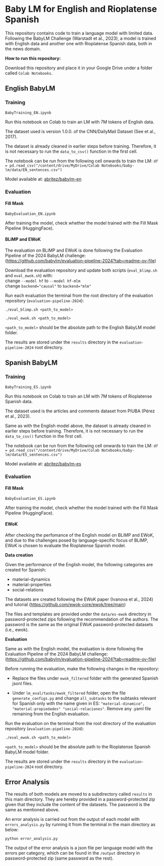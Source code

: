 # Baby LM for English and Rioplatense Spanish

This repository contains code to train a language model with limited data. Following the BabyLM Challenge (Warstadt et al., 2023), a model is trained with English data and another one with Rioplatense Spanish data, both in the news domain. 

**How to run this repository:**

Download this repository and place it in your Google Drive under a folder called `Colab Notebooks`.

## English BabyLM

### Training

`BabyTraining_EN.ipynb`

Run this notebook on Colab to train an LM with 7M tokens of English data.

The dataset used is version 1.0.0. of the CNN/DailyMail Dataset (See et al., 2017).

The dataset is already cleaned in earlier steps before training. Therefore, it is not necessary to run the `data_to_csv()` function in the first cell.

The notebook can be run from the following cell onwards to train the LM:
`df = pd.read_csv("/content/drive/MyDrive/Colab Notebooks/baby-lm/data/EN_sentences.csv")` 

Model available at: [abritez/babylm-en](https://huggingface.co/abritez/babylm-en)

### Evaluation

#### Fill Mask

`BabyEvaluation_EN.ipynb`

After training the model, check whether the model trained with the Fill Mask Pipeline (HuggingFace).

#### BLiMP and EWoK

The evaluation on BLiMP and EWoK is done following the Evaluation Pipeline of the 2024 BabyLM challenge: (https://github.com/babylm/evaluation-pipeline-2024?tab=readme-ov-file)

Download the evaluation repository and update both scripts (`eval_blimp.sh` and `eval_ewok.sh`) with: \
 change `--model hf` to `--model hf-mlm` \
 change `backend="causal"` to `backend="mlm"`

Run each evaluation the terminal from the root directory of the evaluation repository (`evaluation-pipeline-2024`):

`./eval_blimp.sh <path_to_model>`

`./eval_ewok.sh <path_to_model>`

`<path_to_model>` should be the absolute path to the English BabyLM model folder.

The results are stored under the `results` directory in the `evaluation-pipeline-2024` root directory.


## Spanish BabyLM

### Training

`BabyTraining_ES.ipynb`

Run this notebook on Colab to train an LM with 7M tokens of Rioplatense Spanish data.


The dataset used is the articles and comments dataset from PIUBA (Pérez et al., 2023).

Same as with the English model above, the dataset is already cleaned in earlier steps before training. Therefore, it is not necessary to run the `data_to_csv()` function in the first cell.

The notebook can be run from the following cell onwards to train the LM:
`df = pd.read_csv("/content/drive/MyDrive/Colab Notebooks/baby-lm/data/ES_sentences.csv")` 

Model available at: [abritez/babylm-es](https://huggingface.co/abritez/babylm-es)

### Evaluation

#### Fill Mask

`BabyEvaluation_ES.ipynb`

After training the model, check whether the model trained with the Fill Mask Pipeline (HuggingFace).

#### EWoK

After checking the perfomance of the English model on BLiMP and EWoK, and due to the challenges posed by language-specific focus of BLiMP, EWoK is chosen to evaluate the Rioplatense Spanish model.

**Data creation**

Given the performance of the English model, the following categories are created for Spanish:

- material-dynamics
- material-properties
- social-relations

The datasets are created following the EWoK paper (Ivanova et al., 2024) and tutorial (https://github.com/ewok-core/ewok/tree/main)

The files and templates are provided under the `data/es-ewok` directory in password-protected zips following the recommendation of the authors. The password is the same as the original EWoK password-protected datasets (i.e., ewok). 

**Evaluation**

Same as with the English model, the evaluation is done following the Evaluation Pipeline of the 2024 BabyLM challenge: (https://github.com/babylm/evaluation-pipeline-2024?tab=readme-ov-file)

Before running the evaluation, make the following changes in the repository:

- Replace the files under `ewok_filtered` folder with the generated Spanish jsonl files.

- Under `lm_eval/tasks/ewok_filtered` folder, open the file `generate_configs.py` and change `all_subtasks` to the subtasks relevant for Spanish only with the name given in ES: `"material-dinamico", "material-propiedades" "social-relaciones"`. 
Remove any .yaml file remaining from the English evaluation.


Run the evaluation on the terminal from the root directory of the evaluation repository (`evaluation-pipeline-2024`):

`./eval_ewok.sh <path_to_model>`

`<path_to_model>` should be the absolute path to the Rioplatense Spanish BabyLM model folder.

The results are stored under the `results` directory in the `evaluation-pipeline-2024` root directory.



## Error Analysis

The results of both models are moved to a subdirectory called `results` in this main directory. They are hereby provided in a password-protected zip given that they include the content of the datasets. The password is the same as mentioned above.

An error analysis is carried out from the output of each model with `errors_analysis.py` by running it from the terminal in the main directory as below:

`python error_analysis.py`

The output of the error analysis is a json file per language model with the errors per category, which can be found in the `/output` directory in password-protected zip (same password as the rest).